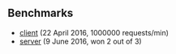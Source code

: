 ## Benchmarks
* [client](https://pawelmhm.github.io/asyncio/python/aiohttp/2016/04/22/asyncio-aiohttp.html) (22 April 2016, 1000000 requests/min)
* [server](http://klen.github.io/py-frameworks-bench/) (9 June 2016, won 2 out of 3)
